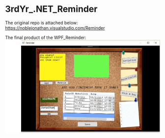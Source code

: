 # 3rdYr_.NET_Reminder
The original repo is attached below:
https://noblejonathan.visualstudio.com/Reminder


The final product of the WPF_Reminder:
![alt text](https://github.com/jonathan-noble/3rdYr_.NET_Reminder/blob/master/Reminder.jpg)
